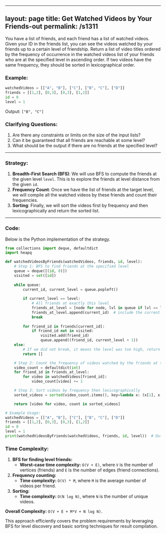 
---
layout: page
title:  Get Watched Videos by Your Friends-out
permalink: /s1311
---
You have a list of friends, and each friend has a list of watched videos. Given your ID in the friends list, you can see the videos watched by your friends up to a certain level of friendship. Return a list of video titles ordered by the frequency of occurrence in the watched videos list of your friends who are at the specified level in ascending order. If two videos have the same frequency, they should be sorted in lexicographical order.

### Example:
```python
watchedVideos = [["A", "B"], ["C"], ["B", "C"], ["D"]]
friends = [[1,2], [0,3], [0,3], [1,2]] 
id = 0
level = 1
```
Output: `["B", "C"]`

### Clarifying Questions:
1. Are there any constraints or limits on the size of the input lists?
2. Can it be guaranteed that all friends are reachable at some level?
3. What should be the output if there are no friends at the specified level?

---

### Strategy:
1. **Breadth-First Search (BFS)**: We will use BFS to compute the friends at the given level `level`. This is to explore the friends at level distance from the given `id`.
2. **Frequency Count**: Once we have the list of friends at the target level, we will compile all the watched videos by these friends and count their frequencies.
3. **Sorting**: Finally, we will sort the videos first by frequency and then lexicographically and return the sorted list.

---

### Code:
Below is the Python implementation of the strategy.

```python
from collections import deque, defaultdict
import heapq

def watchedVideosByFriends(watchedVideos, friends, id, level):
    # Step 1: BFS to find friends at the specified level
    queue = deque([(id, 0)])
    visited = set([id])
    
    while queue:
        current_id, current_level = queue.popleft()
        
        if current_level == level:
            # All friends at exactly this level
            friends_at_level = [node for node, lvl in queue if lvl == level]
            friends_at_level.append(current_id)  # include the current id because it's level is target too
            break
        
        for friend_id in friends[current_id]:
            if friend_id not in visited:
                visited.add(friend_id)
                queue.append((friend_id, current_level + 1))
    else:
        # If we did not break, it means the level was too high, return empty list
        return []

    # Step 2: Count the frequency of videos watched by the friends at the required level
    video_count = defaultdict(int)
    for friend_id in friends_at_level:
        for video in watchedVideos[friend_id]:
            video_count[video] += 1

    # Step 3: Sort videos by frequency then lexicographically
    sorted_videos = sorted(video_count.items(), key=lambda x: (x[1], x[0]))

    return [video for video, count in sorted_videos]

# Example Usage:
watchedVideos = [["A", "B"], ["C"], ["B", "C"], ["D"]]
friends = [[1,2], [0,3], [0,3], [1,2]] 
id = 0
level = 1
print(watchedVideosByFriends(watchedVideos, friends, id, level))  # Output: ["B", "C"]
```

### Time Complexity:
1. **BFS for finding level friends:**
   - **Worst-case time complexity:** `O(V + E)`, where `V` is the number of vertices (friends) and `E` is the number of edges (friend connections).
2. **Frequency counting:**
   - **Time complexity:** `O(V) * M`, where `M` is the average number of videos per friend.
3. **Sorting:**
   - **Time complexity:** `O(N log N)`, where `N` is the number of unique videos.

**Overall Complexity:** `O(V + E + M*V + N log N)`.

This approach efficiently covers the problem requirements by leveraging BFS for level discovery and basic sorting techniques for result compilation.
